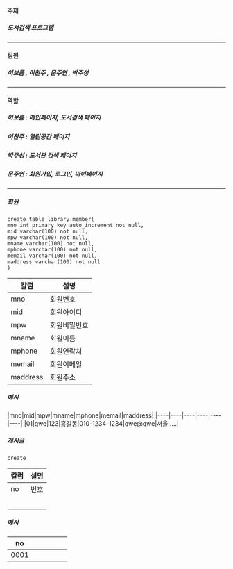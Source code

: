 #### 주제
 ##### 도서검색 프로그램

***

#### 팀원
 ##### 이보름 , 이찬주 , 문주연 , 박주성

***

#### 역할
 ##### 이보름 : 메인페이지, 도서검색 페이지
 ##### 이찬주 : 열린공간 페이지
 ##### 박주성 : 도서관 검색 페이지
 ##### 문주연 : 회원가입, 로그인, 마이페이지

***

##### 회원
```
create table library.member(
mno int primary key auto_increment not null,
mid varchar(100) not null,
mpw varchar(100) not null,
mname varchar(100) not null,
mphone varchar(100) not null,
memail varchar(100) not null,
maddress varchar(100) not null
)
```

|칼럼|설명|
|----|----|
|mno|회원번호|
|mid|회원아이디|
|mpw|회원비밀번호|
|mname|회원이름|
|mphone|회원연락처|
|memail|회원이메일|
|maddress|회원주소|

##### 예시
|mno|mid|mpw|mname|mphone|memail|maddress|
|----|----|----|----|----|----|
|01|qwe|123|홍길동|010-1234-1234|qwe@qwe|서울.....|

##### 게시글
```
create 
```
|칼럼|설명|
|----|----|
|no|번호|
|||
|||
|||
|||
|||

##### 예시
|no||||||
|----|----|----|----|----|----|
|0001||||||

